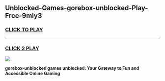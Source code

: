 
## Unblocked-Games-gorebox-unblocked-Play-Free-9mly3
<h3>
<a href="https://premium76.site?title=gorebox-unblocked&ref=10A">CLICK TO PLAY</a></h3>
<hr>

<h3>
<a href="https://premium76.site?title=gorebox-unblocked&ref=10A">CLICK 2 PLAY</a>
  
</h3>

<a href="https://premium76.site?title=gorebox-unblocked&ref=10A"><img src="https://clearcache.store/games.png"></a>


**gorebox-unblocked games unblocked: Your Gateway to Fun and Accessible Online Gaming**
